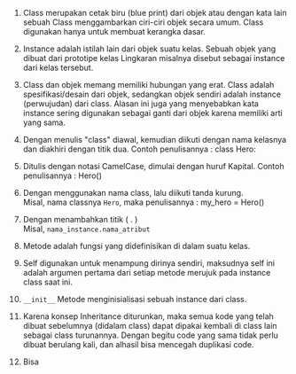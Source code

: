 1. Class merupakan cetak biru (blue print) dari objek atau dengan kata lain sebuah Class menggambarkan ciri-ciri objek secara umum. Class digunakan hanya untuk membuat kerangka dasar. 

2. Instance adalah istilah lain dari objek suatu kelas. Sebuah objek yang dibuat dari prototipe kelas Lingkaran misalnya disebut sebagai instance dari kelas tersebut.

3. Class dan objek memang memiliki hubungan yang erat. Class adalah spesifikasi/desain dari objek,    sedangkan objek sendiri adalah instance (perwujudan) dari class. Alasan ini juga yang menyebabkan kata instance sering digunakan sebagai ganti dari objek karena memiliki arti yang sama.

4. Dengan menulis "class" diawal, kemudian diikuti dengan nama kelasnya dan diakhiri dengan titik dua.
   Contoh penulisannya : 
   class Hero:
  

5. Ditulis dengan notasi CamelCase, dimulai dengan huruf Kapital.
   Contoh penulisannya :
   Hero()
   

6. Dengan menggunakan nama class, lalu diikuti tanda kurung.\
   Misal, nama classnya `Hero`, maka penulisannya : 
   my_hero = Hero()

7. Dengan menambahkan titik ( . )\
   Misal, `nama_instance.nama_atribut`

8. Metode adalah fungsi yang didefinisikan di dalam suatu kelas.

9. Self digunakan untuk menampung dirinya sendiri, maksudnya self ini adalah argumen pertama dari setiap metode merujuk pada instance class saat ini.

10.  `__init__` Metode menginisialisasi sebuah instance dari class.

11. Karena konsep Inheritance diturunkan, maka semua kode yang telah dibuat sebelumnya (didalam class) dapat dipakai kembali di class lain sebagai class turunannya. Dengan begitu code yang sama tidak perlu dibuat berulang kali, dan alhasil bisa mencegah duplikasi code.

12. Bisa


